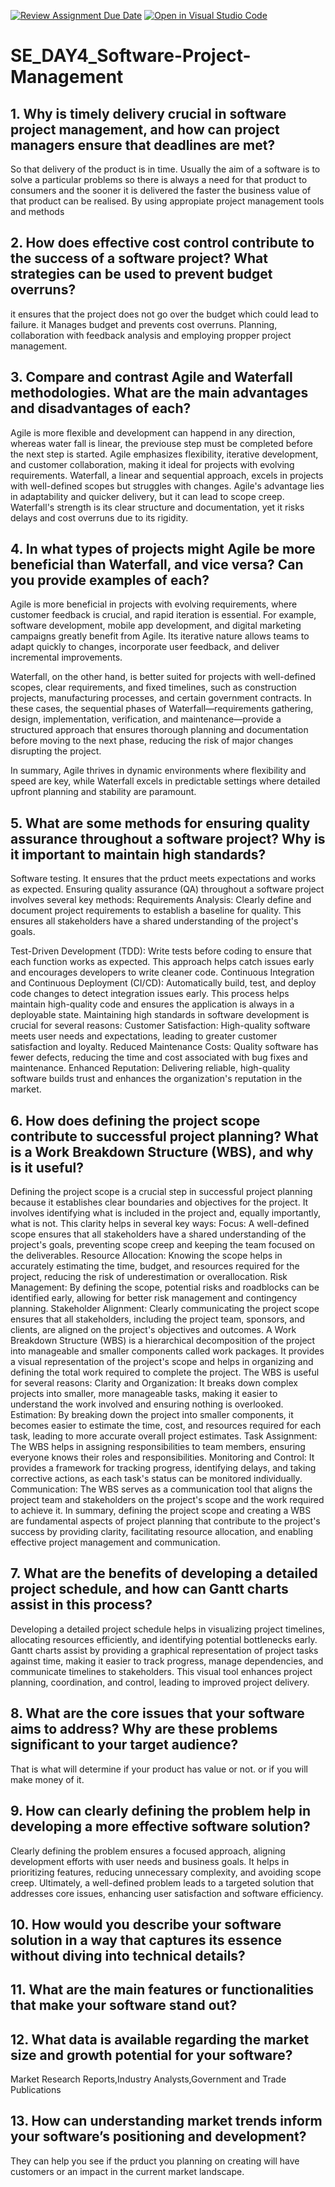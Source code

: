 [![Review Assignment Due Date](https://classroom.github.com/assets/deadline-readme-button-22041afd0340ce965d47ae6ef1cefeee28c7c493a6346c4f15d667ab976d596c.svg)](https://classroom.github.com/a/9pw6JKcu)
[![Open in Visual Studio Code](https://classroom.github.com/assets/open-in-vscode-2e0aaae1b6195c2367325f4f02e2d04e9abb55f0b24a779b69b11b9e10269abc.svg)](https://classroom.github.com/online_ide?assignment_repo_id=18437473&assignment_repo_type=AssignmentRepo)
# SE_DAY4_Software-Project-Management
## 1. Why is timely delivery crucial in software project management, and how can project managers ensure that deadlines are met?
So that delivery of the product is in time. Usually the aim of a software is to solve a particular problems so there is always a need for that product to consumers and the sooner it is delivered the faster the business value of that product can be realised. By using appropiate project management tools and methods
## 2. How does effective cost control contribute to the success of a software project? What strategies can be used to prevent budget overruns?
it ensures that the project does not go over the budget which could lead to failure. it Manages budget and prevents cost overruns. Planning, collaboration with feedback analysis and employing propper project management.
## 3. Compare and contrast Agile and Waterfall methodologies. What are the main advantages and disadvantages of each?
Agile is more flexible and development can happend in any direction, whereas water fall is linear, the previouse step must be completed before the next step is started. Agile emphasizes flexibility, iterative development, and customer collaboration, making it ideal for projects with evolving requirements. Waterfall, a linear and sequential approach, excels in projects with well-defined scopes but struggles with changes. Agile's advantage lies in adaptability and quicker delivery, but it can lead to scope creep. Waterfall's strength is its clear structure and documentation, yet it risks delays and cost overruns due to its rigidity.
## 4. In what types of projects might Agile be more beneficial than Waterfall, and vice versa? Can you provide examples of each?
Agile is more beneficial in projects with evolving requirements, where customer feedback is crucial, and rapid iteration is essential. For example, software development, mobile app development, and digital marketing campaigns greatly benefit from Agile. Its iterative nature allows teams to adapt quickly to changes, incorporate user feedback, and deliver incremental improvements.

Waterfall, on the other hand, is better suited for projects with well-defined scopes, clear requirements, and fixed timelines, such as construction projects, manufacturing processes, and certain government contracts. In these cases, the sequential phases of Waterfall—requirements gathering, design, implementation, verification, and maintenance—provide a structured approach that ensures thorough planning and documentation before moving to the next phase, reducing the risk of major changes disrupting the project.

In summary, Agile thrives in dynamic environments where flexibility and speed are key, while Waterfall excels in predictable settings where detailed upfront planning and stability are paramount.
## 5. What are some methods for ensuring quality assurance throughout a software project? Why is it important to maintain high standards?
Software testing. It ensures that the prduct meets expectations and works as expected. Ensuring quality assurance (QA) throughout a software project involves several key methods:
Requirements Analysis: Clearly define and document project requirements to establish a baseline for quality. This ensures all stakeholders have a shared understanding of the project's goals.

Test-Driven Development (TDD): Write tests before coding to ensure that each function works as expected. This approach helps catch issues early and encourages developers to write cleaner code.
Continuous Integration and Continuous Deployment (CI/CD): Automatically build, test, and deploy code changes to detect integration issues early. This process helps maintain high-quality code and ensures the application is always in a deployable state.
Maintaining high standards in software development is crucial for several reasons:
Customer Satisfaction: High-quality software meets user needs and expectations, leading to greater customer satisfaction and loyalty.
Reduced Maintenance Costs: Quality software has fewer defects, reducing the time and cost associated with bug fixes and maintenance.
Enhanced Reputation: Delivering reliable, high-quality software builds trust and enhances the organization's reputation in the market.
## 6. How does defining the project scope contribute to successful project planning? What is a Work Breakdown Structure (WBS), and why is it useful?
Defining the project scope is a crucial step in successful project planning because it establishes clear boundaries and objectives for the project. It involves identifying what is included in the project and, equally importantly, what is not. This clarity helps in several key ways:
Focus: A well-defined scope ensures that all stakeholders have a shared understanding of the project's goals, preventing scope creep and keeping the team focused on the deliverables.
Resource Allocation: Knowing the scope helps in accurately estimating the time, budget, and resources required for the project, reducing the risk of underestimation or overallocation.
Risk Management: By defining the scope, potential risks and roadblocks can be identified early, allowing for better risk management and contingency planning.
Stakeholder Alignment: Clearly communicating the project scope ensures that all stakeholders, including the project team, sponsors, and clients, are aligned on the project's objectives and outcomes.
A Work Breakdown Structure (WBS) is a hierarchical decomposition of the project into manageable and smaller components called work packages. It provides a visual representation of the project's scope and helps in organizing and defining the total work required to complete the project.
The WBS is useful for several reasons:
Clarity and Organization: It breaks down complex projects into smaller, more manageable tasks, making it easier to understand the work involved and ensuring nothing is overlooked.
Estimation: By breaking down the project into smaller components, it becomes easier to estimate the time, cost, and resources required for each task, leading to more accurate overall project estimates.
Task Assignment: The WBS helps in assigning responsibilities to team members, ensuring everyone knows their roles and responsibilities.
Monitoring and Control: It provides a framework for tracking progress, identifying delays, and taking corrective actions, as each task's status can be monitored individually.
Communication: The WBS serves as a communication tool that aligns the project team and stakeholders on the project's scope and the work required to achieve it.
In summary, defining the project scope and creating a WBS are fundamental aspects of project planning that contribute to the project's success by providing clarity, facilitating resource allocation, and enabling effective project management and communication.
## 7. What are the benefits of developing a detailed project schedule, and how can Gantt charts assist in this process?
Developing a detailed project schedule helps in visualizing project timelines, allocating resources efficiently, and identifying potential bottlenecks early. Gantt charts assist by providing a graphical representation of project tasks against time, making it easier to track progress, manage dependencies, and communicate timelines to stakeholders. This visual tool enhances project planning, coordination, and control, leading to improved project delivery.
## 8. What are the core issues that your software aims to address? Why are these problems significant to your target audience?
That is what will determine if your product has value or not. or if you will make money of it.
## 9. How can clearly defining the problem help in developing a more effective software solution?
Clearly defining the problem ensures a focused approach, aligning development efforts with user needs and business goals. It helps in prioritizing features, reducing unnecessary complexity, and avoiding scope creep. Ultimately, a well-defined problem leads to a targeted solution that addresses core issues, enhancing user satisfaction and software efficiency.
## 10. How would you describe your software solution in a way that captures its essence without diving into technical details?
## 11. What are the main features or functionalities that make your software stand out?
## 12. What data is available regarding the market size and growth potential for your software?
Market Research Reports,Industry Analysts,Government and Trade Publications
## 13. How can understanding market trends inform your software’s positioning and development?
They can help you see if the prduct you planning on creating will have customers or an impact in the current market landscape. 
